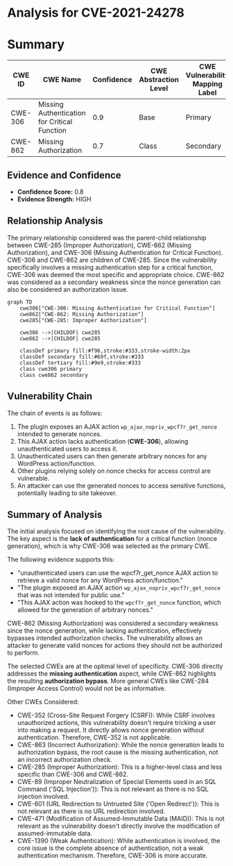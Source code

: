 # Analysis for CVE-2021-24278

# Summary
| CWE ID | CWE Name | Confidence | CWE Abstraction Level | CWE Vulnerability Mapping Label | CWE-Vulnerability Mapping Notes |
|---|---|---|---|---|---|
| CWE-306 | Missing Authentication for Critical Function | 0.9 | Base | Primary | Allowed |
| CWE-862 | Missing Authorization | 0.7 | Class | Secondary | Allowed-with-Review |

## Evidence and Confidence

*   **Confidence Score:** 0.8
*   **Evidence Strength:** HIGH

## Relationship Analysis
The primary relationship considered was the parent-child relationship between CWE-285 (Improper Authorization), CWE-862 (Missing Authorization), and CWE-306 (Missing Authentication for Critical Function). CWE-306 and CWE-862 are children of CWE-285. Since the vulnerability specifically involves a missing authentication step for a critical function, CWE-306 was deemed the most specific and appropriate choice. CWE-862 was considered as a secondary weakness since the nonce generation can also be considered an authorization issue.

```mermaid
graph TD
    cwe306["CWE-306: Missing Authentication for Critical Function"]
    cwe862["CWE-862: Missing Authorization"]
    cwe285["CWE-285: Improper Authorization"]

    cwe306 -->|CHILDOF| cwe285
    cwe862 -->|CHILDOF| cwe285
    
    classDef primary fill:#f96,stroke:#333,stroke-width:2px
    classDef secondary fill:#69f,stroke:#333
    classDef tertiary fill:#9e9,stroke:#333
    class cwe306 primary
    class cwe862 secondary
```

## Vulnerability Chain
The chain of events is as follows:
1.  The plugin exposes an AJAX action `wp_ajax_nopriv_wpcf7r_get_nonce` intended to generate nonces.
2.  This AJAX action lacks authentication (**CWE-306**), allowing unauthenticated users to access it.
3.  Unauthenticated users can then generate arbitrary nonces for any WordPress action/function.
4.  Other plugins relying solely on nonce checks for access control are vulnerable.
5.  An attacker can use the generated nonces to access sensitive functions, potentially leading to site takeover.

## Summary of Analysis
The initial analysis focused on identifying the root cause of the vulnerability. The key aspect is the **lack of authentication** for a critical function (nonce generation), which is why CWE-306 was selected as the primary CWE.

The following evidence supports this:
*   "unauthenticated users can use the wpcf7r_get_nonce AJAX action to retrieve a valid nonce for any WordPress action/function."
*   "The plugin exposed an AJAX action `wp_ajax_nopriv_wpcf7r_get_nonce` that was not intended for public use."
*   "This AJAX action was hooked to the `wpcf7r_get_nonce` function, which allowed for the generation of arbitrary nonces."

CWE-862 (Missing Authorization) was considered a secondary weakness since the nonce generation, while lacking authentication, effectively bypasses intended authorization checks. The vulnerability allows an attacker to generate valid nonces for actions they should not be authorized to perform.

The selected CWEs are at the optimal level of specificity. CWE-306 directly addresses the **missing authentication** aspect, while CWE-862 highlights the resulting **authorization bypass**. More general CWEs like CWE-284 (Improper Access Control) would not be as informative.

Other CWEs Considered:

*   CWE-352 (Cross-Site Request Forgery (CSRF)): While CSRF involves unauthorized actions, this vulnerability doesn't require tricking a user into making a request. It directly allows nonce generation without authentication. Therefore, CWE-352 is not applicable.
*   CWE-863 (Incorrect Authorization): While the nonce generation leads to authorization bypass, the root cause is the missing authentication, not an incorrect authorization check.
*   CWE-285 (Improper Authorization): This is a higher-level class and less specific than CWE-306 and CWE-862.
*   CWE-89 (Improper Neutralization of Special Elements used in an SQL Command ('SQL Injection')): This is not relevant as there is no SQL injection involved.
*   CWE-601 (URL Redirection to Untrusted Site ('Open Redirect')): This is not relevant as there is no URL redirection involved.
*   CWE-471 (Modification of Assumed-Immutable Data (MAID)): This is not relevant as the vulnerability doesn't directly involve the modification of assumed-immutable data.
*   CWE-1390 (Weak Authentication): While authentication is involved, the core issue is the complete absence of authentication, not a weak authentication mechanism. Therefore, CWE-306 is more accurate.